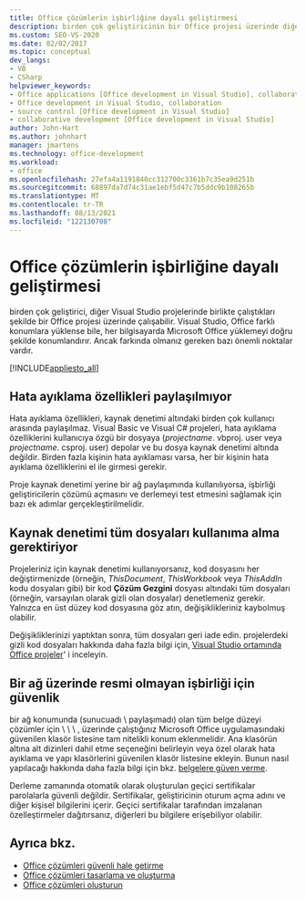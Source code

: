 ```yaml
---
title: Office çözümlerin işbirliğine dayalı geliştirmesi
description: birden çok geliştiricinin bir Office projesi üzerinde diğer Visual Studio projelerinde birlikte çalıştıkları şekilde nasıl çalışılabildiği hakkında bilgi edinin.
ms.custom: SEO-VS-2020
ms.date: 02/02/2017
ms.topic: conceptual
dev_langs:
- VB
- CSharp
helpviewer_keywords:
- Office applications [Office development in Visual Studio], collaborative development
- Office development in Visual Studio, collaboration
- source control [Office development in Visual Studio]
- collaborative development [Office development in Visual Studio]
author: John-Hart
ms.author: johnhart
manager: jmartens
ms.technology: office-development
ms.workload:
- office
ms.openlocfilehash: 27efa4a1191840cc312700c3361b7c35ea9d251b
ms.sourcegitcommit: 68897da7d74c31ae1ebf5d47c7b5ddc9b108265b
ms.translationtype: MT
ms.contentlocale: tr-TR
ms.lasthandoff: 08/13/2021
ms.locfileid: "122130708"
---
```

# <a name="collaborative-development-of-office-solutions"></a>Office çözümlerin işbirliğine dayalı geliştirmesi
  birden çok geliştirici, diğer Visual Studio projelerinde birlikte çalıştıkları şekilde bir Office projesi üzerinde çalışabilir. Visual Studio, Office farklı konumlara yüklense bile, her bilgisayarda Microsoft Office yüklemeyi doğru şekilde konumlandırır. Ancak farkında olmanız gereken bazı önemli noktalar vardır.

 [!INCLUDE[appliesto_all](../vsto/includes/appliesto-all-md.md)]

## <a name="debug-properties-are-not-shared"></a>Hata ayıklama özellikleri paylaşılmıyor
 Hata ayıklama özellikleri, kaynak denetimi altındaki birden çok kullanıcı arasında paylaşılmaz. Visual Basic ve Visual C# projeleri, hata ayıklama özelliklerini kullanıcıya özgü bir dosyaya (*projectname*. vbproj. user veya *projectname*. csproj. user) depolar ve bu dosya kaynak denetimi altında değildir. Birden fazla kişinin hata ayıklaması varsa, her bir kişinin hata ayıklama özelliklerini el ile girmesi gerekir.

 Proje kaynak denetimi yerine bir ağ paylaşımında kullanılıyorsa, işbirliği geliştiricilerin çözümü açmasını ve derlemeyi test etmesini sağlamak için bazı ek adımlar gerçekleştirilmelidir.

## <a name="source-control-requires-checking-out-all-files"></a>Kaynak denetimi tüm dosyaları kullanıma alma gerektiriyor
 Projeleriniz için kaynak denetimi kullanıyorsanız, kod dosyasını her değiştirmenizde (örneğin, *ThisDocument*, *ThisWorkbook* veya *ThisAddIn* kodu dosyaları gibi) bir kod **Çözüm Gezgini** dosyası altındaki tüm dosyaları (örneğin, varsayılan olarak gizli olan dosyalar) denetlemeniz gerekir. Yalnızca en üst düzey kod dosyasına göz atın, değişiklikleriniz kaybolmuş olabilir.

 Değişikliklerinizi yaptıktan sonra, tüm dosyaları geri iade edin. projelerdeki gizli kod dosyaları hakkında daha fazla bilgi için, [Visual Studio ortamında Office projeler](../vsto/office-projects-in-the-visual-studio-environment.md)' i inceleyin.

## <a name="security-for-informal-collaboration-on-a-network"></a>Bir ağ üzerinde resmi olmayan işbirliği için güvenlik
 bir ağ konumunda (sunucuadı \ paylaşımadı) olan tüm belge düzeyi çözümler için \\ \\  \\ , üzerinde çalıştığınız Microsoft Office uygulamasındaki güvenilen klasör listesine tam nitelikli konum eklenmelidir. Ana klasörün altına alt dizinleri dahil etme seçeneğini belirleyin veya özel olarak hata ayıklama ve yapı klasörlerini güvenilen klasör listesine ekleyin. Bunun nasıl yapılacağı hakkında daha fazla bilgi için bkz. [belgelere güven verme](../vsto/granting-trust-to-documents.md).

 Derleme zamanında otomatik olarak oluşturulan geçici sertifikalar parolalarla güvenli değildir. Sertifikalar, geliştiricinin oturum açma adını ve diğer kişisel bilgilerini içerir. Geçici sertifikalar tarafından imzalanan özelleştirmeler dağıtırsanız, diğerleri bu bilgilere erişebiliyor olabilir.

## <a name="see-also"></a>Ayrıca bkz.
- [Office çözümleri güvenli hale getirme](../vsto/securing-office-solutions.md)
- [Office çözümleri tasarlama ve oluşturma](../vsto/designing-and-creating-office-solutions.md)
- [Office çözümleri oluşturun](../vsto/building-office-solutions.md)
